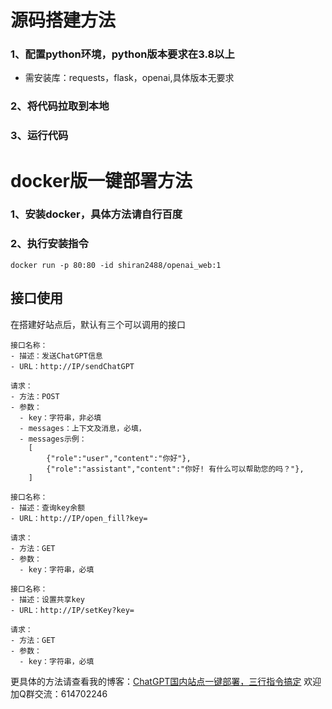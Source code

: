 # 源码搭建方法
### 1、配置python环境，python版本要求在3.8以上
- 需安装库：requests，flask，openai,具体版本无要求
### 2、将代码拉取到本地
### 3、运行代码

# docker版一键部署方法
### 1、安装docker，具体方法请自行百度
### 2、执行安装指令
```
docker run -p 80:80 -id shiran2488/openai_web:1
```

## 接口使用
在搭建好站点后，默认有三个可以调用的接口
```
接口名称：
- 描述：发送ChatGPT信息
- URL：http://IP/sendChatGPT

请求：
- 方法：POST
- 参数：
  - key：字符串，非必填
  - messages：上下文及消息，必填，
  - messages示例：
  	[
		{"role":"user","content":"你好"},
		{"role":"assistant","content":"你好! 有什么可以帮助您的吗？"},
	]
```
```
接口名称：
- 描述：查询key余额
- URL：http://IP/open_fill?key=

请求：
- 方法：GET
- 参数：
  - key：字符串，必填
```
```
接口名称：
- 描述：设置共享key
- URL：http://IP/setKey?key=

请求：
- 方法：GET
- 参数：
  - key：字符串，必填
```
更具体的方法请查看我的博客：[ChatGPT国内站点一键部署，三行指令搞定](http://blog.xin-hao.top/index.php/2023/05/02/chatgpt%e5%9b%bd%e5%86%85%e7%ab%99%e7%82%b9%e4%b8%80%e9%94%ae%e9%83%a8%e7%bd%b2%ef%bc%8c%e4%b8%89%e8%a1%8c%e6%8c%87%e4%bb%a4%e6%90%9e%e5%ae%9a/ "ChatGPT国内站点一键部署，三行指令搞定")
欢迎加Q群交流：614702246
